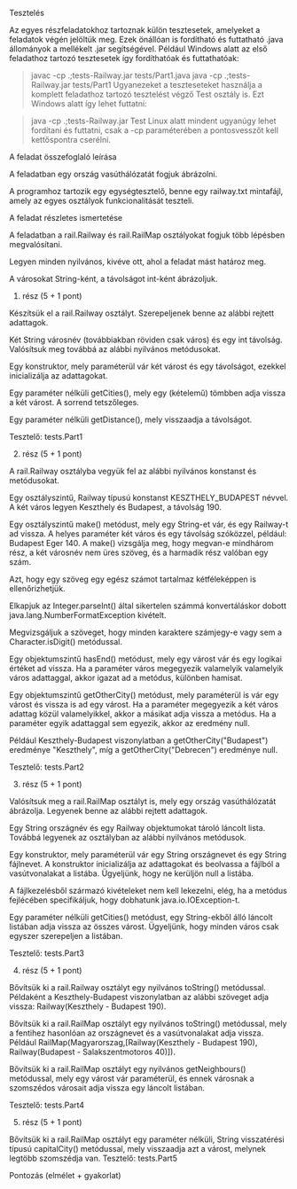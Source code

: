 Tesztelés

Az egyes részfeladatokhoz tartoznak külön tesztesetek, amelyeket a feladatok végén jelöltük meg. Ezek önállóan is fordítható és futtatható .java állományok a mellékelt .jar segítségével. Például Windows alatt az első feladathoz tartozó tesztesetek így fordíthatóak és futtathatóak:

> javac -cp .;tests-Railway.jar tests/Part1.java
> java -cp .;tests-Railway.jar tests/Part1
Ugyanezeket a teszteseteket használja a komplett feladathoz tartozó tesztelést végző Test osztály is. Ezt Windows alatt így lehet futtatni:

> java -cp .;tests-Railway.jar Test
Linux alatt mindent ugyanúgy lehet fordítani és futtatni, csak a -cp paraméterében a pontosvesszőt kell kettőspontra cserélni.

A feladat összefoglaló leírása

A feladatban egy ország vasúthálózatát fogjuk ábrázolni.

A programhoz tartozik egy egységtesztelő, benne egy railway.txt mintafájl, amely az egyes osztályok funkcionalitását teszteli.

A feladat részletes ismertetése

A feladatban a rail.Railway és rail.RailMap osztályokat fogjuk több lépésben megvalósítani.

Legyen minden nyilvános, kivéve ott, ahol a feladat mást határoz meg.

A városokat String-ként, a távolságot int-ként ábrázoljuk.

1. rész (5 + 1 pont)

Készítsük el a rail.Railway osztályt. Szerepeljenek benne az alábbi rejtett adattagok.

Két String városnév (továbbiakban röviden csak város) és egy int távolság.
Valósítsuk meg továbbá az alábbi nyilvános metódusokat.

Egy konstruktor, mely paraméterül vár két várost és egy távolságot, ezekkel inicializálja az adattagokat.

Egy paraméter nélküli getCities(), mely egy (kételemű) tömbben adja vissza a két várost. A sorrend tetszőleges.

Egy paraméter nélküli getDistance(), mely visszaadja a távolságot.

Tesztelő: tests.Part1

2. rész (5 + 1 pont)

A rail.Railway osztályba vegyük fel az alábbi nyilvános konstanst és metódusokat.

Egy osztályszintű, Railway típusú konstanst KESZTHELY_BUDAPEST névvel. A két város legyen Keszthely és Budapest, a távolság 190.

Egy osztályszintű make() metódust, mely egy String-et vár, és egy Railway-t ad vissza. A helyes paraméter két város és egy távolság szóközzel, például: Budapest Eger 140. A make() vizsgálja meg, hogy megvan-e mindhárom rész, a két városnév nem üres szöveg, és a harmadik rész valóban egy szám.

Azt, hogy egy szöveg egy egész számot tartalmaz kétféleképpen is ellenőrizhetjük.

Elkapjuk az Integer.parseInt() által sikertelen számmá konvertáláskor dobott java.lang.NumberFormatException kivételt.

Megvizsgáljuk a szöveget, hogy minden karaktere számjegy-e vagy sem a Character.isDigit() metódussal.

Egy objektumszintű hasEnd() metódust, mely egy várost vár és egy logikai értéket ad vissza. Ha a paraméter város megegyezik valamelyik valamelyik város adattaggal, akkor igazat ad a metódus, különben hamisat.

Egy objektumszintű getOtherCity() metódust, mely paraméterül is vár egy várost és vissza is ad egy várost. Ha a paraméter megegyezik a két város adattag közül valamelyikkel, akkor a másikat adja vissza a metódus. Ha a paraméter egyik adattaggal sem egyezik, akkor az eredmény null.

Például Keszthely-Budapest viszonylatban a getOtherCity("Budapest") eredménye "Keszthely", míg a getOtherCity("Debrecen") eredménye null.

Tesztelő: tests.Part2

3. rész (5 + 1 pont)

Valósítsuk meg a rail.RailMap osztályt is, mely egy ország vasúthálózatát ábrázolja. Legyenek benne az alábbi rejtett adattagok.

Egy String országnév és egy Railway objektumokat tároló láncolt lista.
Továbbá legyenek az osztályban az alábbi nyilvános metódusok.

Egy konstruktor, mely paraméterül vár egy String országnevet és egy String fájlnevet. A konstruktor inicializálja az adattagokat és beolvassa a fájlból a vasútvonalakat a listába. Ügyeljünk, hogy ne kerüljön null a listába.

A fájlkezelésből származó kivételeket nem kell lekezelni, elég, ha a metódus fejlécében specifikáljuk, hogy dobhatunk java.io.IOException-t.

Egy paraméter nélküli getCities() metódust, egy String-ekből álló láncolt listában adja vissza az összes várost. Ügyeljünk, hogy minden város csak egyszer szerepeljen a listában.

Tesztelő: tests.Part3

4. rész (5 + 1 pont)

Bővítsük ki a rail.Railway osztályt egy nyilvános toString() metódussal. Példaként a Keszthely-Budapest viszonylatban az alábbi szöveget adja vissza: Railway(Keszthely - Budapest 190).

Bővítsük ki a rail.RailMap osztályt egy nyilvános toString() metódussal, mely a fentihez hasonlóan az országnevet és a vasútvonalakat adja vissza. Például  RailMap(Magyarorszag,[Railway(Keszthely - Budapest 190), Railway(Budapest - Salakszentmotoros 40)]).

Bővítsük ki a rail.RailMap osztályt egy nyilvános getNeighbours() metódussal, mely egy várost vár paraméterül, és ennek városnak a szomszédos városait adja vissza egy láncolt listában.

Tesztelő: tests.Part4

5. rész (5 + 1 pont)

Bővítsük ki a rail.RailMap osztályt egy paraméter nélküli, String visszatérési típusú capitalCity() metódussal, mely visszaadja azt a várost, melynek legtöbb szomszédja van.
Tesztelő: tests.Part5

Pontozás (elmélet + gyakorlat)
